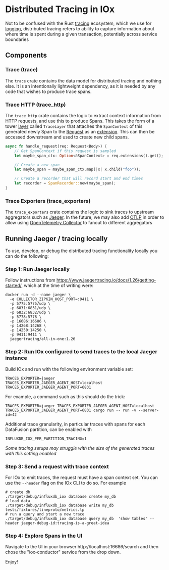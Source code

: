 # Distributed Tracing in IOx

Not to be confused with the Rust [tracing](https://docs.rs/tracing) ecosystem, which we use for [logging](logging.md),
distributed tracing refers to ability to capture information about where time is spent during a given transaction,
potentially across service boundaries

## Components

### Trace (trace)

The `trace` crate contains the data model for distributed tracing and nothing else. It is an intentionally lightweight
dependency, as it is needed by any code that wishes to produce trace spans.

### Trace HTTP (trace_http)

The `trace_http` crate contains the logic to extract context information from HTTP requests, and use this to produce
Spans. This takes the form of a tower [layer] called `TraceLayer` that attaches the `SpanContext` of this generated
newly Span to the [Request] as an [extension]. This can then be accessed downstream and used to create new child spans.

```rust
async fn handle_request(req: Request<Body>) {
    // Get SpanContext if this request is sampled
    let maybe_span_ctx: Option<&SpanContext> = req.extensions().get();

    // Create a new span
    let maybe_span = maybe_span_ctx.map(|x| x.child("foo"));

    // Create a recorder that will record start and end times
    let recorder = SpanRecorder::new(maybe_span);
}
```

[layer]: https://docs.rs/tower/0.4.8/tower/trait.Layer.html

[Request]: https://docs.rs/http/0.2.5/http/request/struct.Request.html

[extension]: https://docs.rs/http/0.2.5/http/request/struct.Request.html#method.extensions

### Trace Exporters (trace_exporters)

The `trace_exporters` crate contains the logic to sink traces to upstream aggregators such as [Jaeger]. In the future,
we may also add [OTLP] in order to allow using [OpenTelemetry Collector] to fanout to different aggregators

[Jaeger]: https://www.jaegertracing.io

[OTLP]: https://github.com/open-telemetry/opentelemetry-specification/blob/main/specification/protocol/otlp.md

[OpenTelemetry Collector]: https://github.com/open-telemetry/opentelemetry-collector

## Running Jaeger / tracing locally

To use, develop, or debug the distributed tracing functionality locally you can do the following:

### Step 1: Run Jaeger locally

Follow instructions from https://www.jaegertracing.io/docs/1.26/getting-started/, which at the time of writing were:

```shell
docker run -d --name jaeger \
  -e COLLECTOR_ZIPKIN_HOST_PORT=:9411 \
  -p 5775:5775/udp \
  -p 6831:6831/udp \
  -p 6832:6832/udp \
  -p 5778:5778 \
  -p 16686:16686 \
  -p 14268:14268 \
  -p 14250:14250 \
  -p 9411:9411 \
  jaegertracing/all-in-one:1.26
```

### Step 2: Run IOx configured to send traces to the local Jaeger instance

Build IOx and run with the following environment variable set:

```
TRACES_EXPORTER=jaeger
TRACES_EXPORTER_JAEGER_AGENT_HOST=localhost
TRACES_EXPORTER_JAEGER_AGENT_PORT=6831
```

For example, a command such as this should do the trick:

```shell
TRACES_EXPORTER=jaeger TRACES_EXPORTER_JAEGER_AGENT_HOST=localhost TRACES_EXPORTER_JAEGER_AGENT_PORT=6831 cargo run -- run -v --server-id=42
```

Additional trace granularity, in particular traces with spans for each DataFusion partition, can be enabled with

```
INFLUXDB_IOX_PER_PARTITION_TRACING=1
```

_Some tracing setups may struggle with the size of the generated traces with this setting enabled_

### Step 3: Send a request with trace context

For IOx to emit traces, the request must have a span context set. You can use the `--header` flag on the IOx CLI to do
so. For example

```shell
# create db
./target/debug/influxdb_iox database create my_db
# load data
./target/debug/influxdb_iox database write my_db tests/fixtures/lineproto/metrics.lp
# run a query and start a new trace 
./target/debug/influxdb_iox database query my_db  'show tables' --header jaeger-debug-id:tracing-is-a-great-idea
```

### Step 4: Explore Spans in the UI

Navigate to the UI in your browser http://localhost:16686/search and then chose the "iox-conductor" service from the
drop down.

Enjoy!
